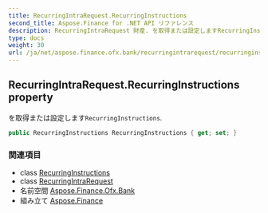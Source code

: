 ```yaml
---
title: RecurringIntraRequest.RecurringInstructions
second_title: Aspose.Finance for .NET API リファレンス
description: RecurringIntraRequest 財産. を取得または設定しますRecurringInstructions.
type: docs
weight: 30
url: /ja/net/aspose.finance.ofx.bank/recurringintrarequest/recurringinstructions/
---
```

## RecurringIntraRequest.RecurringInstructions property

を取得または設定します`RecurringInstructions`.

```csharp
public RecurringInstructions RecurringInstructions { get; set; }
```

### 関連項目

* class [RecurringInstructions](../../../aspose.finance.ofx/recurringinstructions/)
* class [RecurringIntraRequest](../)
* 名前空間 [Aspose.Finance.Ofx.Bank](../../recurringintrarequest/)
* 組み立て [Aspose.Finance](../../../)


